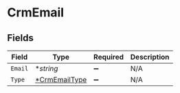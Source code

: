 # CrmEmail


## Fields

| Field                                                | Type                                                 | Required                                             | Description                                          |
| ---------------------------------------------------- | ---------------------------------------------------- | ---------------------------------------------------- | ---------------------------------------------------- |
| `Email`                                              | **string*                                            | :heavy_minus_sign:                                   | N/A                                                  |
| `Type`                                               | [*CrmEmailType](../../models/shared/crmemailtype.md) | :heavy_minus_sign:                                   | N/A                                                  |